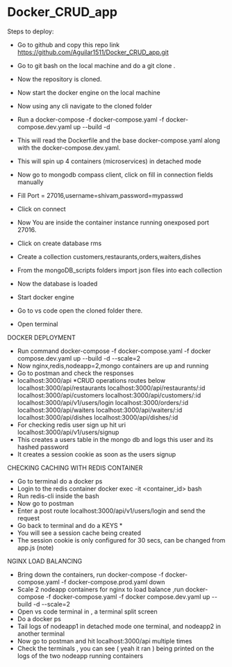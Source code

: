 # Docker_CRUD_app
Steps to deploy:

-  Go to github and copy this repo link https://github.com/Aguilar1511/Docker_CRUD_app.git

- Go to git bash on the local machine and do a git clone .
- Now the repository is cloned.
- Now start the docker engine on the local machine
- Now using any cli navigate to the cloned folder
- Run a docker-compose -f docker-compose.yaml -f docker-compose.dev.yaml up --build -d
- This will read the Dockerfile and the base docker-compose.yaml along with the docker-compose.dev.yaml.
- This will spin up 4 containers (microservices) in detached mode
- Now go to mongodb compass client, click on fill in connection fields manually

- Fill Port = 27016,username=shivam,password=mypasswd
- Click on connect
- Now You are inside the container instance running onexposed port 27016.
- Click on create database rms
- Create a collection customers,restaurants,orders,waiters,dishes
- From the mongoDB_scripts folders import json files into each collection
- Now the database is loaded 
- Start docker engine
- Go to vs code open the cloned folder there.
- Open terminal


DOCKER DEPLOYMENT

- Run command docker-compose -f docker-compose.yaml -f docker compose.dev.yaml up --build -d --scale=2
- Now nginx,redis,nodeapp=2,mongo containers are up and running
- Go to postman and check the responses
- localhost:3000/api
 *CRUD operations routes below
localhost:3000/api/restaurants
localhost:3000/api/restaurants/:id
localhost:3000/api/customers
localhost:3000/api/customers/:id
localhost:3000/api/v1/users/login
localhost:3000/orders/:id
localhost:3000/api/waiters
localhost:3000/api/waiters/:id
localhost:3000/api/dishes
localhost:3000/api/dishes/:id
- For checking redis user sign up hit uri localhost:3000/api/v1/users/signup
- This creates a users table in the mongo db and logs this user and its hashed password
 - It creates a session cookie as soon as the users signup

 CHECKING CACHING WITH REDIS CONTAINER
  


- Go to terminal do a docker ps
- Login to the redis container docker exec -it <container_id> bash
- Run redis-cli inside the bash
- Now go to postman
- Enter a post route     localhost:3000/api/v1/users/login and send the request
- Go back to terminal and do a KEYS * 
- You will see a session cache being created
- The session cookie is only configured for 30 secs, can be changed from app.js (note)


 NGINX LOAD BALANCING
 
- Bring down the containers, run docker-compose -f docker-compose.yaml -f   docker-compose.prod.yaml down
- Scale 2 nodeapp containers for nginx to load balance ,run docker-compose -f docker-compose.yaml -f docker compose.dev.yaml up --build -d --scale=2
- Open vs code terminal in , a terminal split screen
- Do a docker ps
- Tail logs of nodeapp1 in detached mode one terminal, and nodeapp2 in another terminal
- Now go to postman and hit localhost:3000/api multiple times
- Check the terminals , you can see ( yeah it ran ) being printed on the logs of the two nodeapp running containers


